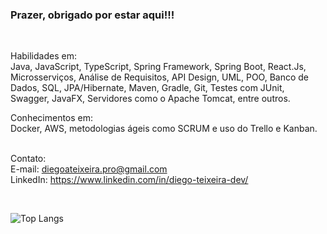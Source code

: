 ### Prazer, obrigado por estar aqui!!!
<br/>

Habilidades em:<br/>
Java, JavaScript, TypeScript, Spring Framework, Spring Boot, React.Js, Microsserviços, Análise de Requisitos, API Design, UML, POO, Banco de Dados, SQL, JPA/Hibernate, Maven, Gradle, Git, Testes com JUnit, Swagger, JavaFX, Servidores como o Apache Tomcat, entre outros.<br/>

Conhecimentos em:<br/>
Docker, AWS, metodologias ágeis como SCRUM e uso do Trello e Kanban.
<br/><br/>


Contato:<br/>
E-mail: diegoateixeira.pro@gmail.com<br/>
LinkedIn: https://www.linkedin.com/in/diego-teixeira-dev/

<br/>

![Top Langs](https://github-readme-stats.vercel.app/api/top-langs/?username=DiegoTeixeiraPro&layout=compact)
